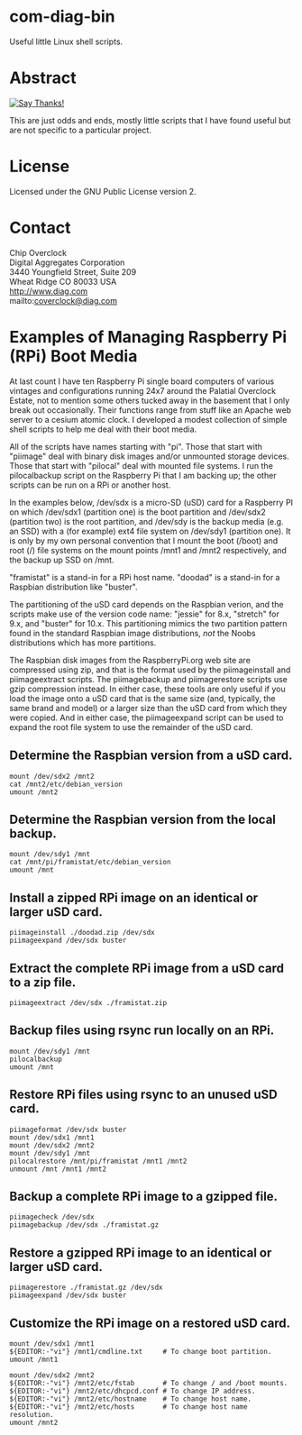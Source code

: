 com-diag-bin
============

Useful little Linux shell scripts.

# Abstract

[![Say Thanks!](https://img.shields.io/badge/Say%20Thanks-!-1EAEDB.svg)](https://saythanks.io/to/coverclock)

This are just odds and ends, mostly little scripts that I have found useful
but are not specific to a particular project.

# License

Licensed under the GNU Public License version 2.

# Contact

Chip Overclock    
Digital Aggregates Corporation    
3440 Youngfield Street, Suite 209    
Wheat Ridge CO 80033 USA    
http://www.diag.com    
mailto:coverclock@diag.com    

# Examples of Managing Raspberry Pi (RPi) Boot Media

At last count I have ten Raspberry Pi single board computers of various
vintages and configurations running 24x7 around the Palatial Overclock
Estate, not to mention some others tucked away in the basement that I
only break out occasionally. Their functions range from stuff like an
Apache web server to a cesium atomic clock. I developed a modest
collection of simple shell scripts to help me deal with their boot
media.

All of the scripts have names starting with "pi". Those that start with
"piimage" deal with binary disk images and/or unmounted storage devices.
Those that start with "pilocal" deal with mounted file systems. I run
the pilocalbackup script on the Raspberry Pi that I am backing up;
the other scripts can be run on a RPi or another host.

In the examples below, /dev/sdx is a micro-SD (uSD) card for a Raspberry
PI on which /dev/sdx1 (partition one) is the boot partition and /dev/sdx2
(partition two) is the root partition, and /dev/sdy is the backup
media (e.g. an SSD) with a (for example) ext4 file system on /dev/sdy1
(partition one). It is only by my own personal convention that I
mount the boot (/boot) and root (/) file systems on the mount points
/mnt1 and /mnt2 respectively, and the backup up SSD on /mnt.

"framistat" is a stand-in for a RPi host name. "doodad" is a stand-in
for a Raspbian distribution like "buster".

The partitioning of the uSD card depends on the Raspbian verion,
and the scripts make use of the version code name: "jessie" for 8.x,
"stretch" for 9.x, and "buster" for 10.x. This partitioning mimics the
two partition pattern found in the standard Raspbian image distributions,
*not* the Noobs distributions which has more partitions.

The Raspbian disk images from the RaspberryPi.org web site are compressed
using zip, and that is the format used by the piimageinstall and
piimageextract scripts. The piimagebackup and piimagerestore scripts use
gzip compression instead. In either case, these tools are only useful if
you load the image onto a uSD card that is the same size (and, typically,
the same brand and model) or a larger size than the uSD card from which
they were copied. And in either case, the piimageexpand script can be
used to expand the root file system to use the remainder of the uSD card.

## Determine the Raspbian version from a uSD card.

    mount /dev/sdx2 /mnt2
    cat /mnt2/etc/debian_version
    umount /mnt2

## Determine the Raspbian version from the local backup.

    mount /dev/sdy1 /mnt
    cat /mnt/pi/framistat/etc/debian_version
    umount /mnt

## Install a zipped RPi image on an identical or larger uSD card.

    piimageinstall ./doodad.zip /dev/sdx
    piimageexpand /dev/sdx buster

## Extract the complete RPi image from a uSD card to a zip file.

    piimageextract /dev/sdx ./framistat.zip

## Backup files using rsync run locally on an RPi.

    mount /dev/sdy1 /mnt
    pilocalbackup
    umount /mnt

## Restore RPi files using rsync to an unused uSD card.

    piimageformat /dev/sdx buster
    mount /dev/sdx1 /mnt1
    mount /dev/sdx2 /mnt2
    mount /dev/sdy1 /mnt
    pilocalrestore /mnt/pi/framistat /mnt1 /mnt2
    unmount /mnt /mnt1 /mnt2

## Backup a complete RPi image to a gzipped file.

    piimagecheck /dev/sdx
    piimagebackup /dev/sdx ./framistat.gz

## Restore a gzipped RPi image to an identical or larger uSD card.

    piimagerestore ./framistat.gz /dev/sdx
    piimageexpand /dev/sdx buster

## Customize the RPi image on a restored uSD card.

    mount /dev/sdx1 /mnt1
    ${EDITOR:-"vi"} /mnt1/cmdline.txt     # To change boot partition.
    umount /mnt1
    
    mount /dev/sdx2 /mnt2
    ${EDITOR:-"vi"} /mnt2/etc/fstab       # To change / and /boot mounts.
    ${EDITOR:-"vi"} /mnt2/etc/dhcpcd.conf # To change IP address.
    ${EDITOR:-"vi"} /mnt2/etc/hostname    # To change host name.
    ${EDITOR:-"vi"} /mnt2/etc/hosts       # To change host name resolution.
    umount /mnt2
